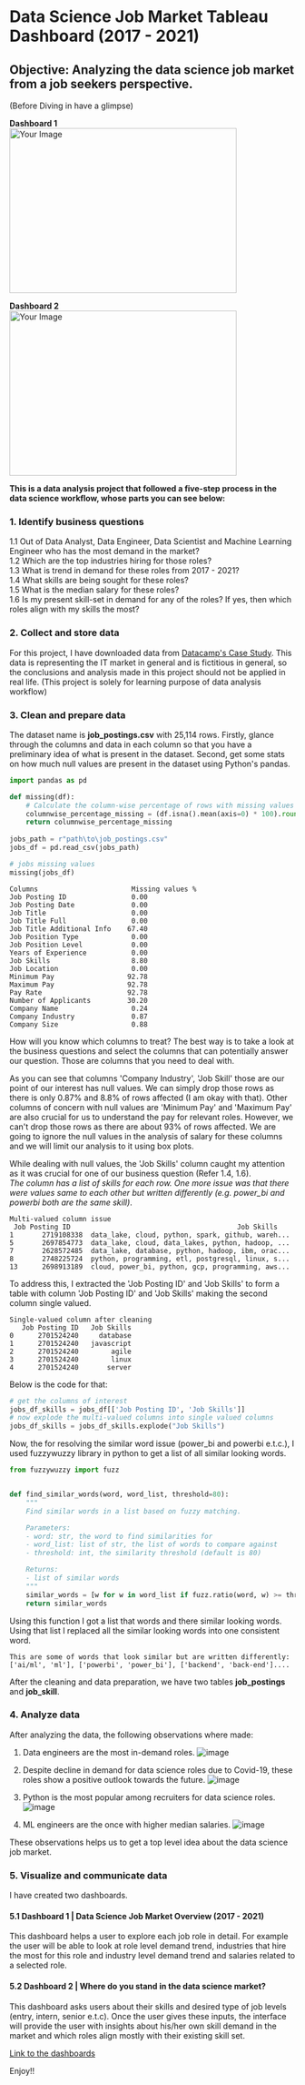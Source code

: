 # Data Science Job Market Tableau Dashboard (2017 - 2021)
## Objective: Analyzing the data science job market from a job seekers perspective.

(Before Diving in have a glimpse)

**Dashboard 1**<br>
<img src="https://github.com/StarRider/Data-Science-Job-Market-Tableau-Dashboard/assets/30108439/bcbb611c-5280-48cb-897e-829482659a55" alt="Your Image" width="400" height="290">


**Dashboard 2**<br>
<img src="https://github.com/StarRider/Data-Science-Job-Market-Tableau-Dashboard/assets/30108439/c0accc0f-0c6b-4ece-9ca5-2c7ba4307525" alt="Your Image" width="400" height="290">

**This is a data analysis project that followed a five-step process in the data science workflow, whose parts you can see below:**

### 1. Identify business questions
  1.1 Out of Data Analyst, Data Engineer, Data Scientist and Machine Learning Engineer who has the most demand in the market?<br>
  1.2 Which are the top industries hiring for those roles?<br>
  1.3 What is trend in demand for these roles from 2017 - 2021?<br>
  1.4 What skills are being sought for these roles?<br>
  1.5 What is the median salary for these roles?<br>
  1.6 Is my present skill-set in demand for any of the roles? If yes, then which roles align with my skills the most?

### 2. Collect and store data
  For this project, I have downloaded data from [Datacamp's Case Study](https://s3.amazonaws.com/assets.datacamp.com/production/repositories/6121/datasets/Workbooks+and+Datasources/case-study-analyzing-job-market-data-in-tableau.zip). This data is representing the IT market in general and is fictitious in general, so the conclusions and analysis made in this project should not be applied in real life.  (This project is solely for learning purpose of data analysis workflow)
    
    
### 3. Clean and prepare data
  The dataset name is **job_postings.csv** with 25,114 rows. Firstly, glance through the columns and data in each column so that you have a preliminary idea of what is present in the dataset. Second, get some stats on how much null values are present in the dataset using Python's pandas. 
````python
import pandas as pd

def missing(df):
    # Calculate the column-wise percentage of rows with missing values
    columnwise_percentage_missing = (df.isna().mean(axis=0) * 100).round(2)
    return columnwise_percentage_missing
    
jobs_path = r"path\to\job_postings.csv"
jobs_df = pd.read_csv(jobs_path)

# jobs missing values
missing(jobs_df)
````

```
Columns                       Missing values %
Job Posting ID                0.00
Job Posting Date              0.00
Job Title                     0.00
Job Title Full                0.00
Job Title Additional Info    67.40
Job Position Type             0.00
Job Position Level            0.00
Years of Experience           0.00
Job Skills                    8.80
Job Location                  0.00
Minimum Pay                  92.78
Maximum Pay                  92.78
Pay Rate                     92.78
Number of Applicants         30.20
Company Name                  0.24
Company Industry              0.87
Company Size                  0.88
```

How will you know which columns to treat? The best way is to take a look at the business questions and select the columns that can potentially answer our question. Those are columns that you need to deal with.

As you can see that columns 'Company Industry', 'Job Skill' those are our point of our interest has null values. We can simply drop those rows as there is only 0.87% and 8.8% of rows affected (I am okay with that). Other columns of concern with null values are 'Minimum Pay' and 'Maximum Pay' are also crucial for us to understand the pay for relevant roles. However, we can't drop those rows as there are about 93% of rows affected. We are going to ignore the null values in the analysis of salary for these columns and we will limit our analysis to it using box plots.

While dealing with null values, the 'Job Skills' column caught my attention as it was crucial for one of our business question (Refer 1.4, 1.6).<br> 
*The column has a list of skills for each row. One more issue was that there were values same to each other but written differently (e.g. power_bi and powerbi both are the same skill)*. 


```
Multi-valued column issue
 Job Posting ID                                         Job Skills
1       2719108338  data_lake, cloud, python, spark, github, wareh...
5       2697854773  data_lake, cloud, data_lakes, python, hadoop, ...
7       2628572485  data_lake, database, python, hadoop, ibm, orac...
8       2748225724  python, programming, etl, postgresql, linux, s...
13      2698913189  cloud, power_bi, python, gcp, programming, aws...
```

To address this, I extracted the 'Job Posting ID' and 'Job Skills' to form a table with column 'Job Posting ID' and 'Job Skills' making the second column single valued.

```
Single-valued column after cleaning
   Job Posting ID   Job Skills
0      2701524240     database
1      2701524240   javascript
2      2701524240        agile
3      2701524240        linux
4      2701524240       server
```
Below is the code for that:
````python
# get the columns of interest
jobs_df_skills = jobs_df[['Job Posting ID', 'Job Skills']]
# now explode the multi-valued columns into single valued columns
jobs_df_skills = jobs_df_skills.explode("Job Skills")
````

Now, the for resolving the similar word issue (power_bi and powerbi e.t.c.), I used fuzzywuzzy library in python to get a list of all similar looking words.
````python
from fuzzywuzzy import fuzz


def find_similar_words(word, word_list, threshold=80):
    """
    Find similar words in a list based on fuzzy matching.

    Parameters:
    - word: str, the word to find similarities for
    - word_list: list of str, the list of words to compare against
    - threshold: int, the similarity threshold (default is 80)

    Returns:
    - list of similar words
    """
    similar_words = [w for w in word_list if fuzz.ratio(word, w) >= threshold]
    return similar_words

````
  Using this function I got a list that words and there similar looking words. Using that list I replaced all the similar looking words into one consistent word.
```
This are some of words that look similar but are written differently:
['ai/ml', 'ml'], ['powerbi', 'power_bi'], ['backend', 'back-end']....
```
  After the cleaning and data preparation, we have two tables **job_postings** and **job_skill**.

### 4. Analyze data
  After analyzing the data, the following observations where made:
  1. Data engineers are the most in-demand roles.
     ![image](https://github.com/StarRider/Data-Science-Job-Market-Tableau-Dashboard/assets/30108439/cc85a6d8-8b8d-4f57-b37d-562227f44d4e)

  2. Despite decline in demand for data science roles due to Covid-19, these roles show a positive outlook towards the future.
     ![image](https://github.com/StarRider/Data-Science-Job-Market-Tableau-Dashboard/assets/30108439/4368babe-7b5b-49a5-a4b6-fe4e33cbd638)

  3. Python is the most popular among recruiters for data science roles.
     ![image](https://github.com/StarRider/Data-Science-Job-Market-Tableau-Dashboard/assets/30108439/0ba36682-efe9-4881-bf9c-154325fc2fc8)

  4. ML engineers are the once with higher median salaries.
     ![image](https://github.com/StarRider/Data-Science-Job-Market-Tableau-Dashboard/assets/30108439/8197e238-54c7-41ca-a987-575c0ae7192f)
  
  These observations helps us to get a top level idea about the data science job market.
  
### 5. Visualize and communicate data
  I have created two dashboards.
  #### 5.1 Dashboard 1 | Data Science Job Market Overview (2017 - 2021)
  This dashboard helps a user to explore each job role in detail. For example the user will be able to look at role level demand trend, industries that hire the most for this role and industry level demand trend and salaries related to a selected role.
  #### 5.2 Dashboard 2 | Where do you stand in the data science market?
  This dashboard asks users about their skills and desired type of job levels (entry, intern, senior e.t.c). Once the user gives these inputs, the interface will provide the user with insights about his/her own skill demand in the market and which roles align mostly with their existing skill set.

  [Link to the dashboards](https://public.tableau.com/views/DataScienceJobMarket2017-2021/Story1?:language=en-US&publish=yes&:display_count=n&:origin=viz_share_link)

  Enjoy!!
   
   
   

